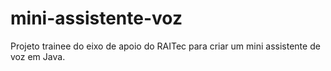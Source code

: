 # mini-assistente-voz
Projeto trainee do eixo de apoio do RAITec para criar um mini assistente de voz em Java.
